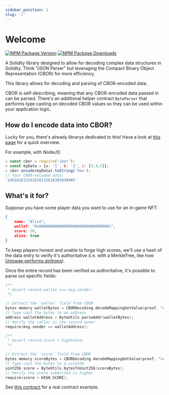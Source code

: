 ```yaml
---
sidebar_position: 1
slug: '/'
---
```


# Welcome

[![NPM Package Version][npm-image-version]][npm-url]
[![NPM Package Downloads][npm-image-downloads]][npm-url]
<!-- ![web3-redux-1024x256.svg](/img/web3-redux-1024x256.svg) -->

A Solidity library designed to allow for decoding complex data structures in Solidity. Think "JSON Parser" but leveraging the Compact Binary Object Representation (CBOR) for more efficiency.

This library allows for decoding and parsing of CBOR-encoded data.

CBOR is self-describing, meaning that any CBOR-encoded data passed in can be parsed. There's an
additional helper contract `ByteParser` that performs type casting on decoded CBOR values so they
can be used within your application logic.

## How do I encode data into CBOR?

Lucky for you, there's already librarys dedicated to this! Have a look at
[this page](https://cbor.io/impls.html) for a quick overview.

For example, with NodeJS:

```javascript
> const cbor = require('cbor');
> const myData = {a: '1', b: '2', c: [3,4,5]};
> cbor.encode(myData).toString('hex');
// Your CBOR-encoded data:
'a36161613161626132616383030405'
```
## What's it for?

Suppose you have some player data you want to use for an in-game NFT:

```json
{
    name: "Alice",
    wallet: "0x00000000000000000000000000000001",
    score: 10,
    alive: true
}
```

To keep players honest and unable to forge high scores, we'll use a hash of the data entry
to verify it's authoritative (i.e. with a MerkleTree, like how [Uniswap performs airdrops](https://github.com/Uniswap/merkle-distributor)).

Once the entire record has been verified as authoritative, it's possible to parse out specific fields:

```C++
/**
 * Assert record.wallet === msg.sender:
 */

// Extract the `wallet` field from CBOR
bytes memory walletBytes = CBORDecoding.decodeMappingGetValue(proof, "wallet");
// Type cast the bytes to an address
address walletAddress = ByteUtils.parseAddr(walletBytes);
// Verify the caller is the record owner
require(msg.sender == walletAddress);

/**
 * Assert record.score > highScore:
 */

// Extract the `score` field from CBOR
bytes memory scoreBytes = CBORDecoding.decodeMappingGetValue(proof, "score");
// Type cast the bytes to a uint256
uint256 score = ByteUtils.bytesToUint256(scoreBytes);
// Verify the score submitted is higher
require(score > HIGH_SCORE);
```

See [this contract](https://github.com/owlprotocol/react-snake-game/blob/develop/solidity/contracts/SnakeGameRewards.sol) for a real contract example.

[repo]: https://github.com/owlprotocol/web3-redux
[gh-page]: https://owlprotocol.github.io/web3-redux/
[npm-image-version]: https://img.shields.io/npm/v/@owlprotocol/web3-redux.svg
[npm-image-downloads]: https://img.shields.io/npm/dm/@owlprotocol/web3-redux.svg
[npm-url]: https://npmjs.org/package/@owlprotocol/web3-redux
